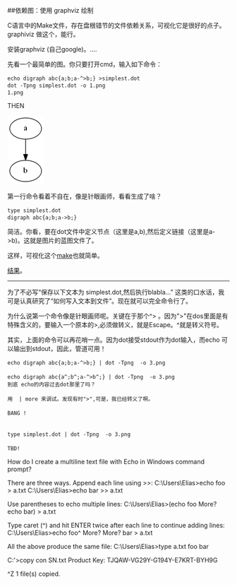 ##依赖图：使用 graphviz 绘制

C语言中的Make文件，存在盘根错节的文件依赖关系，可视化它是很好的点子。 graphiviz 做这个，能行。

安装graphviz (自己google)。....

先看一个最简单的图。你只要打开cmd，输入如下命令：

	echo digraph abc{a;b;a-^>b;} >simplest.dot
	dot -Tpng simplest.dot -o 1.png
	1.png

THEN

![结果](1.png)

第一行命令看着不自在，像是针眼画师，看看生成了啥？

	type simplest.dot
	digraph abc{a;b;a->b;}

简洁。你看，要在dot文件中定义节点（这里是a,b),然后定义链接（这里是a->b)。这就是图片的蓝图文件了。

这样，可视化这个[make](GnuMakefile)也就简单。

[结果](deps.dot)。


-------------------

为了不必写“保存以下文本为 simplest.dot,然后执行blabla...” 这类的口水话，我可是认真研究了“如何写入文本到文件”。现在就可以完全命令行了。

为什么说第一个命令像是针眼画师呢。关键在于那个^> 。因为">"在dos里面是有特殊含义的，要输入一个原本的>,必须做转义，就是Escape。^就是转义符号。

其实，上面的命令可以再花哨一点。因为dot接受stdout作为dot输入，而echo 可以输出到stdout，因此，管道可用！

	echo digraph abc{a;b;a-^>b;} | dot -Tpng  -o 3.png

	echo digraph abc{a^;b^;a-^>b^;} | dot -Tpng  -o 3.png
	到底 echo的内容过去dot那里了吗？

	用  | more 来调试。发现有时">",可是，我已经转义了啊。

	BANG !

	
	type simplest.dot | dot -Tpng  -o 3.png

	TBD!

How do I create a multiline text file with Echo in Windows command prompt?

There are three ways.
Append each line using >>:
C:\Users\Elias>echo foo > a.txt
C:\Users\Elias>echo bar >> a.txt

Use parentheses to echo multiple lines:
C:\Users\Elias>(echo foo
More? echo bar) > a.txt

Type caret (^) and hit ENTER twice after each line to continue adding lines:
C:\Users\Elias>echo foo^
More?
More? bar > a.txt

All the above produce the same file:
C:\Users\Elias>type a.txt
foo
bar

C:'>copy con SN.txt
Product Key: TJQAW-VG29Y-G194Y-E7KRT-BYH9G

^Z
 1 file(s) copied.

